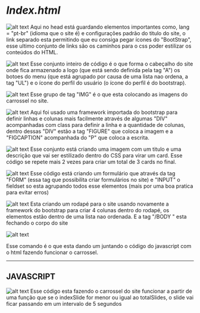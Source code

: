 # _**Index.html**_

![alt text](./assets/img/imagens-documentação/html/head-html.png)
Aqui no head está guardando elementos importantes como, lang = "pt-br" (idioma que o site é) e configurações padrão do titulo do site, o link separado esta permitindo que eu consiga pegar ícones do "BootStrap", esse ultimo conjunto de links são os caminhos para o css poder estilizar os conteúdos do HTML.

![alt text](./assets/img/imagens-documentação/html/nav-html.png)
Esse conjunto inteiro de código é o que forma o cabeçalho do site onde fica armazenado a logo (que está sendo definida pela tag "A") os botoes do menu (que está agrupado por causa de uma lista nao ordena, a tag "UL") e o ícone do perfil do usuário (o ícone do perfil é do bootstrap).

![alt text](./assets/img/imagens-documentação/html/banner-html.png)
Esse grupo de tag "IMG" é o que esta colocando as imagens do carrossel no site.

![alt text](./assets/img/imagens-documentação/html/biografiaSenna-html.png)
Aqui foi usado uma framework importada do bootstrap para definir linhas e colunas mais facilmente através de algumas "DIV" acompanhadas com class para definir a linha e a quantidade de colunas, dentro dessas "DIV" estão a tag "FIGURE" que coloca a imagem e a "FIGCAPTION" acompanhada do "P" que coloca a escrita.

![alt text](./assets/img/imagens-documentação/html/cards-html.png)
Esse conjunto está criando uma imagem com um titulo e uma descrição que vai ser estilizado dentro do CSS para virar um card. Esse código se repete mais 2 vezes para criar um total de 3 cards no final.

![alt text](./assets/img/imagens-documentação/html/form-html.png)
Esse código está criando um formulário que através da tag "FORM" (essa tag que possibilita criar formulários no site) e "INPUT" o fieldset so esta agrupando todos esse elementos (mais por uma boa pratica para evitar erros)

![alt text](./assets/img/imagens-documentação/html/footer-html.png)
Esta criando um rodapé para o site usando novamente a framework do bootstrap para criar 4 colunas dentro do rodapé, os elementos estão dentro de uma lista nao ordenada. E a tag 
"/BODY " esta fechando o corpo do site

![alt text](./assets/img/imagens-documentação/html/script-html.png)

Esse comando é o que esta dando um juntando o código do javascript com o html fazendo funcionar o carrossel.

---
## **JAVASCRIPT**

![alt text](./assets/img/imagens-documentação/js/carrosselCodigo.png)
Esse código esta fazendo o carrossel do site funcionar a partir de uma função que se o indexSlide for menor ou igual ao totalSlides, o slide vai ficar passando em um intervalo de 5 segundos